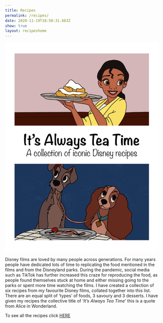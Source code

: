 ```yaml
---
title: Recipes
permalink: /recipes/
date: 2020-11-19T18:50:31.663Z
show: true
layout: recipeshome
---
```

![This is an image of the cover of my recipe book. It contains two cartoon style illustrations, both feature food. The tile It's Always Tea Time is featured in the centre of the image](../uploads/img_0272.jpeg "Cover of Ebook")

Disney films are loved by many people across generations. For many years people have dedicated lots of time to replicating the food mentioned in the films and from the Disneyland parks. During the pandemic, social media such as TikTok has further increased this craze for reproducing the food, as people found themselves stuck at home and either missing going to the parks or spent more time watching the films. I have created a collection of six recipes from my favourite Disney films, collated together into this list. There are an equal split of ‘types’ of foods, 3 savoury and 3 desserts. I have given my recipes the collective title of ‘*It’s Always Tea Time*’ this is a quote from Alice in Wonderland.

To see all the recipes click [HERE](https://adiscoveryof.netlify.app/allrecipes)